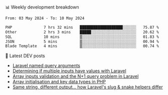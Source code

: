 📊 Weekly development breakdown
<!--START_SECTION:waka-->

```txt
From: 03 May 2024 - To: 10 May 2024

PHP              7 hrs 32 mins   ███████████████████░░░░░░   75.87 %
Other            2 hrs 3 mins    █████░░░░░░░░░░░░░░░░░░░░   20.62 %
SQL              10 mins         ▒░░░░░░░░░░░░░░░░░░░░░░░░   01.83 %
JSON             5 mins          ▒░░░░░░░░░░░░░░░░░░░░░░░░   00.94 %
Blade Template   4 mins          ▒░░░░░░░░░░░░░░░░░░░░░░░░   00.74 %
```

<!--END_SECTION:waka-->

📕 Latest DEV posts
<!-- BLOG-POST-LIST:START -->
- [Laravel named query arguments](https://dev.to/michaelvickersuk/laravel-named-query-arguments-28kd)
- [Determining if multiple inputs have values with Laravel](https://dev.to/michaelvickersuk/determining-if-multiple-inputs-have-values-with-laravel-km6)
- [Array inputs validation and the N+1 query problem in Laravel](https://dev.to/michaelvickersuk/array-inputs-validation-and-the-n1-query-problem-in-laravel-2agb)
- [Array initialisation and key data types in PHP](https://dev.to/michaelvickersuk/array-initialisation-and-key-data-types-in-php-1e5b)
- [Same string, different output... how Laravel&#39;s slug &amp; snake helpers differ](https://dev.to/michaelvickersuk/same-string-different-output-how-laravels-slug-snake-helpers-differ-1ccj)
<!-- BLOG-POST-LIST:END -->
